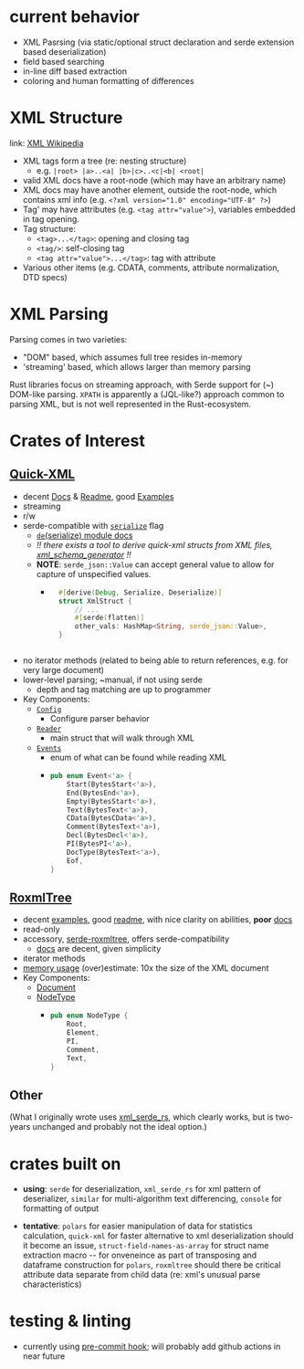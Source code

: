 # current behavior

- XML Pasrsing (via static/optional struct declaration and serde extension based deserialization)
- field based searching
- in-line diff based extraction
- coloring and human formatting of differences

# XML Structure
link: [XML Wikipedia](https://en.wikipedia.org/wiki/XML_tree)
- XML tags form a tree (re: nesting structure)
  - e.g. `|root> |a>..<a| |b>|c>..<c|<b| <root|`
- valid XML docs have a root-node (which may have an arbitrary name)
- XML docs may have another element, outside the root-node, which contains xml info (e.g. `<?xml version="1.0" encoding="UTF-8" ?>`)
- Tag' may have attributes (e.g. `<tag attr="value">`), variables embedded in tag opening.
- Tag structure:
  - `<tag>...</tag>`: opening and closing tag
  - `<tag/>`: self-closing tag
  - `<tag attr="value">...</tag>`: tag with attribute
- Various other items (e.g. CDATA, comments, attribute normalization, DTD specs)

# XML Parsing
Parsing comes in two varieties:
- "DOM" based, which assumes full tree resides in-memory
- 'streaming' based, which allows larger than memory parsing

Rust libraries focus on streaming approach, with Serde support for (~) DOM-like parsing.
`XPATH` is apparently a (JQL-like?) approach common to parsing XML, but is not well represented in the Rust-ecosystem.

# Crates of Interest
## [Quick-XML](https://github.com/tafia/quick-xml)
- decent [Docs](https://docs.rs/quick-xml/latest/quick_xml/) & [Readme](https://docs.rs/quick-xml/latest/quick_xml/), good [Examples](https://github.com/tafia/quick-xml/tree/master/examples)
- streaming
- r/w
- serde-compatible with [`serialize`](https://docs.rs/quick-xml/latest/quick_xml/index.html#serialize) flag
  - [`de`(serialize) module docs](https://docs.rs/quick-xml/latest/quick_xml/de/index.html)
  - *!! there exists a tool to derive quick-xml structs from XML files, [xml_schema_generator](https://github.com/Thomblin/xml_schema_generator) !!*
  - **NOTE**: `serde_json::Value` can accept general value to allow for capture of unspecified values.
    - ```rust
        #[derive(Debug, Serialize, Deserialize)]
        struct XmlStruct {
            // ...
            #[serde(flatten)]
            other_vals: HashMap<String, serde_json::Value>,
        }
        ```
       ```
- no iterator methods (related to being able to return references, e.g. for very large document)
- lower-level parsing; ~manual, if not using serde
  - depth and tag matching are up to programmer
- Key Components:
  - [`Config`](https://docs.rs/quick-xml/latest/quick_xml/reader/struct.Config.html)
    - Configure parser behavior
  - [`Reader`](https://docs.rs/quick-xml/latest/quick_xml/reader/struct.Reader.html)
    - main struct that will walk through XML
  - [`Events`](https://docs.rs/quick-xml/latest/quick_xml/events/enum.Event.html)
    - enum of what can be found while reading XML
    - ```rust
      pub enum Event<'a> {
          Start(BytesStart<'a>),
          End(BytesEnd<'a>),
          Empty(BytesStart<'a>),
          Text(BytesText<'a>),
          CData(BytesCData<'a>),
          Comment(BytesText<'a>),
          Decl(BytesDecl<'a>),
          PI(BytesPI<'a>),
          DocType(BytesText<'a>),
          Eof,
      }
      ```


## [RoxmlTree](https://github.com/RazrFalcon/roxmltree)
- decent [examples](https://github.com/RazrFalcon/roxmltree/tree/master/examples), good [readme](https://github.com/RazrFalcon/roxmltree), with nice clarity on abilities, **poor** [docs](https://docs.rs/roxmltree/latest/roxmltree/)
- read-only
- accessory, [serde-roxmltree](https://github.com/adamreichold/serde-roxmltree), offers serde-compatibility
  - [docs](https://docs.rs/serde-roxmltree/latest/serde_roxmltree/) are decent, given simplicity
- iterator methods
- [memory usage](https://github.com/RazrFalcon/roxmltree/blob/master/README.md#memory-overhead) (over)estimate: 10x the size of the XML document
- Key Components:
  - [Document](https://docs.rs/roxmltree/latest/roxmltree/struct.Document.html#)
  - [NodeType](https://docs.rs/roxmltree/latest/roxmltree/enum.NodeType.html#)
    - ```rust
      pub enum NodeType {
          Root,
          Element,
          PI,
          Comment,
          Text,
      }
      ```

## Other
(What I originally wrote uses [xml_serde_rs](https://github.com/RReverser/serde-xml-rs), which clearly works, but is two-years unchanged and probably not the ideal option.)

# crates built on

- **using**: `serde` for deserialization, `xml_serde_rs` for xml pattern of deserializer, `similar` for multi-algorithm text differencing, `console` for formatting of output

- **tentative**: `polars` for easier manipulation of data for statistics calculation, `quick-xml` for faster alternative to xml deserialization should it become an issue, `struct-field-names-as-array` for struct name extraction macro -- for onveneince as part of transposing and dataframe construction for `polars`, `roxmltree` should there be critical attribute data separate from child data (re: xml's unusual parse characteristics)

# testing & linting

- currently using [pre-commit hook](https://github.com/ethanmsl/Boilerplate/blob/main/Rust-Boilerplate/rust-pre-commit); will probably add github actions in near future
